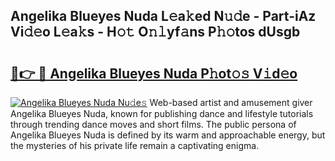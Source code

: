 ## Angelika Blueyes Nuda L𝚎a𝚔ed N𝚞𝚍e - Part-iAz Vi𝚍𝚎o L𝚎a𝚔s - H𝚘𝚝 O𝚗𝚕yf𝚊ns P𝚑𝚘tos dUsgb

# <h2><a href="http://kf2xcmr.oniu.top/?m=Angelika+Blueyes+Nuda">🔗👉 🔴 Angelika Blueyes Nuda P𝚑ot𝚘𝚜 V𝚒d𝚎o</a></h2>

[![Angelika Blueyes Nuda Nu𝚍e𝚜](https://i.imgur.com/0qMVB7G.gif)](http://kf2xcmr.oniu.top/?m=Angelika+Blueyes+Nuda)
Web-based artist and amusement giver Angelika Blueyes Nuda, known for publishing dance and lifestyle tutorials through trending dance moves and short films. The public persona of Angelika Blueyes Nuda is defined by its warm and approachable energy, but the mysteries of his private life remain a captivating enigma.  
